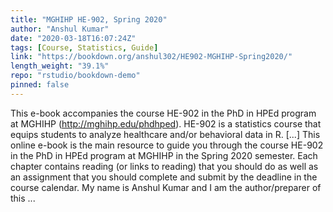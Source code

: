 ```yaml
---
title: "MGHIHP HE-902, Spring 2020"
author: "Anshul Kumar"
date: "2020-03-18T16:07:24Z"
tags: [Course, Statistics, Guide]
link: "https://bookdown.org/anshul302/HE902-MGHIHP-Spring2020/"
length_weight: "39.1%"
repo: "rstudio/bookdown-demo"
pinned: false
---
```


This e-book accompanies the course HE-902 in the PhD in HPEd program at MGHIHP (http://mghihp.edu/phdhped). HE-902 is a statistics course that equips students to analyze healthcare and/or behavioral data in R. [...] This online e-book is the main resource to guide you through the course HE-902 in the PhD in HPEd program at MGHIHP in the Spring 2020 semester. Each chapter contains reading (or links to reading) that you should do as well as an assignment that you should complete and submit by the deadline in the course calendar. My name is Anshul Kumar and I am the author/preparer of this ...
